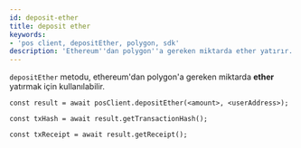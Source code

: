 ```yaml
---
id: deposit-ether
title: deposit ether
keywords:
- 'pos client, depositEther, polygon, sdk'
description: 'Ethereum''dan polygon''a gereken miktarda ether yatırır.'
---
```


`depositEther` metodu, ethereum'dan polygon'a gereken miktarda **ether** yatırmak için kullanılabilir.

```
const result = await posClient.depositEther(<amount>, <userAddress>);

const txHash = await result.getTransactionHash();

const txReceipt = await result.getReceipt();

```
